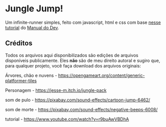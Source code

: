 # Jungle Jump!
Um infinite-runner simples, feito com javascript, html e css com base [nesse tutorial](https://www.youtube.com/watch?v=r9buAwVBDhA) do [Manual do Dev](https://www.youtube.com/@ManualdoDev).

## Créditos

Todos os arquivos aqui disponibilizados são edições de arquivos disponíveis publicamente. Eles **não** são de meu direito autoral e sugiro que, para qualquer projeto, você faça download dos arquivos originais:

Árvores, chão e nuvens - https://opengameart.org/content/generic-platformer-tiles

Personagem - https://jesse-m.itch.io/jungle-pack

som de pulo - https://pixabay.com/sound-effects/cartoon-jump-6462/

som de morte - https://pixabay.com/sound-effects/negative-beeps-6008/

tutorial - 	https://www.youtube.com/watch?v=r9buAwVBDhA
